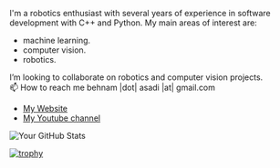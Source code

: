 I'm a robotics enthusiast with several years of experience in software development with C++ and Python. My main areas of interest are:
- machine learning.
- computer vision.
- robotics.

 I’m looking to collaborate on robotics and computer vision projects.  
 📫 How to reach me behnam |dot| asadi |at| gmail.com

- [My Website](https://ros-developer.com/)
- [My Youtube channel](https://www.youtube.com/channel/UCnqeTYe-w2qMTjIlmB82RXQ)  


![Your GitHub Stats](https://github-readme-stats.vercel.app/api?username=behnamasadi&show_icons=true)



[![trophy](https://github-profile-trophy.vercel.app/?username=behnamasadi)](https://github.com/ryo-ma/github-profile-trophy)

<!---
![Visitor Count](https://profile-counter.glitch.me/{behnamasadi}/count.svg)
--->

<!---

[![Top Langs](https://github-readme-stats.vercel.app/api/top-langs/?username=behnamasadi&layout=pie)](https://github.com/anuraghazra/github-readme-stats)
[![Top Langs](https://github-readme-stats.vercel.app/api/top-langs/?username=behnamasadi)](https://github.com/anuraghazra/github-readme-stats)
--->
<!---
behnamasadi/behnamasadi is a ✨ special ✨ repository because its `README.md` (this file) appears on your GitHub profile.
You can click the Preview link to take a look at your changes.
--->
